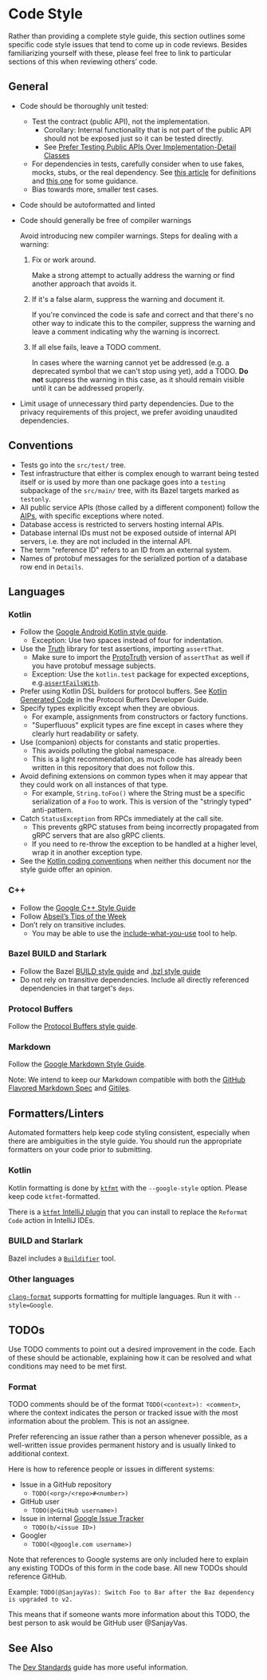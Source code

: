 # Code Style

Rather than providing a complete style guide, this section outlines some
specific code style issues that tend to come up in code reviews. Besides
familiarizing yourself with these, please feel free to link to particular
sections of this when reviewing others’ code.

## General

*   Code should be thoroughly unit tested:
    *   Test the contract (public API), not the implementation.
        *   Corollary: Internal functionality that is not part of the public API
            should not be exposed just so it can be tested directly.
        *   See
            [Prefer Testing Public APIs Over Implementation-Detail Classes](https://testing.googleblog.com/2015/01/testing-on-toilet-prefer-testing-public.html)
    *   For dependencies in tests, carefully consider when to use fakes, mocks,
        stubs, or the real dependency. See
        [this article](https://testing.googleblog.com/2013/07/testing-on-toilet-know-your-test-doubles.html)
        for definitions and
        [this one](https://testing.googleblog.com/2013/05/testing-on-toilet-dont-overuse-mocks.html)
        for some guidance.
    *   Bias towards more, smaller test cases.
*   Code should be autoformatted and linted
*   Code should generally be free of compiler warnings

    Avoid introducing new compiler warnings. Steps for dealing with a warning:

    1.  Fix or work around.

        Make a strong attempt to actually address the warning or find another
        approach that avoids it.

    2.  If it's a false alarm, suppress the warning and document it.

        If you're convinced the code is safe and correct and that there's no
        other way to indicate this to the compiler, suppress the warning and
        leave a comment indicating why the warning is incorrect.

    3.  If all else fails, leave a TODO comment.

        In cases where the warning cannot yet be addressed (e.g. a deprecated
        symbol that we can't stop using yet), add a TODO. **Do not** suppress
        the warning in this case, as it should remain visible until it can be
        addressed properly.

*   Limit usage of unnecessary third party dependencies. Due to the privacy
    requirements of this project, we prefer avoiding unaudited dependencies.

## Conventions

*   Tests go into the `src/test/` tree.
*   Test infrastructure that either is complex enough to warrant being tested
    itself or is used by more than one package goes into a `testing` subpackage
    of the `src/main/` tree, with its Bazel targets marked as `testonly`.
*   All public service APIs (those called by a different component) follow the
    [AIPs](https://aip.dev/), with specific exceptions where noted.
*   Database access is restricted to servers hosting internal APIs.
*   Database internal IDs must not be exposed outside of internal API servers,
    i.e. they are not included in the internal API.
*   The term "reference ID" refers to an ID from an external system.
*   Names of protobuf messages for the serialized portion of a database row end
    in `Details`.

## Languages

### Kotlin

*   Follow the
    [Google Android Kotlin style guide](https://developer.android.com/kotlin/style-guide).
    *   Exception: Use two spaces instead of four for indentation.
*   Use the [Truth](https://truth.dev/) library for test assertions, importing
    `assertThat`.
    *   Make sure to import the [ProtoTruth](https://truth.dev/protobufs)
        version of `assertThat` as well if you have protobuf message subjects.
    *   Exception: Use the `kotlin.test` package for expected exceptions,
        e.g.[`assertFailsWith`](https://kotlinlang.org/api/latest/kotlin.test/kotlin.test/assert-fails-with.html).
*   Prefer using Kotlin DSL builders for protocol buffers. See
    [Kotlin Generated Code](https://developers.google.com/protocol-buffers/docs/reference/kotlin-generated)
    in the Protocol Buffers Developer Guide.
*   Specify types explicitly except when they are obvious.
    *   For example, assignments from constructors or factory functions.
    *   "Superfluous" explicit types are fine except in cases where they clearly
        hurt readability or safety.
*   Use (companion) objects for constants and static properties.
    *   This avoids polluting the global namespace.
    *   This is a light recommendation, as much code has already been written in
        this repository that does not follow this.
*   Avoid defining extensions on common types when it may appear that they could
    work on all instances of that type.
    *   For example, `String.toFoo()` where the String must be a specific
        serialization of a `Foo` to work. This is version of the "stringly
        typed" anti-pattern.
*   Catch `StatusException` from RPCs immediately at the call site.
    *   This prevents gRPC statuses from being incorrectly propagated from gRPC
        servers that are also gRPC clients.
    *   If you need to re-throw the exception to be handled at a higher level,
        wrap it in another exception type.
*   See the
    [Kotlin coding conventions](https://kotlinlang.org/docs/coding-conventions.html)
    when neither this document nor the style guide offer an opinion.

### C++

*   Follow the
    [Google C++ Style Guide](https://google.github.io/styleguide/cppguide.html)
*   Follow [Abseil’s Tips of the Week](http://abseil.io/tips)
*   Don’t rely on transitive includes.
    *   You may be able to use the
        [include-what-you-use](https://include-what-you-use.org) tool to help.

### Bazel BUILD and Starlark

*   Follow the Bazel
    [BUILD style guide](https://docs.bazel.build/versions/master/skylark/build-style.html)
    and
    [.bzl style guide](https://docs.bazel.build/versions/master/skylark/bzl-style.html)
*   Do not rely on transitive dependencies. Include all directly referenced
    dependencies in that target's `deps`.

### Protocol Buffers

Follow the
[Protocol Buffers style guide](https://developers.google.com/protocol-buffers/docs/style).

### Markdown

Follow the
[Google Markdown Style Guide](https://google.github.io/styleguide/docguide/style.html).

Note: We intend to keep our Markdown compatible with both the
[GitHub Flavored Markdown Spec](https://github.github.com/gfm/) and
[Gitiles](https://gerrit.googlesource.com/gitiles/+/HEAD/Documentation/markdown.md).

## Formatters/Linters

Automated formatters help keep code styling consistent, especially when there
are ambiguities in the style guide. You should run the appropriate formatters on
your code prior to submitting.

### Kotlin

Kotlin formatting is done by
[`ktfmt`](https://github.com/facebookincubator/ktfmt) with the `--google-style`
option. Please keep code `ktfmt`-formatted.

There is a
[`ktfmt` IntelliJ plugin](https://plugins.jetbrains.com/plugin/14912-ktfmt) that
you can install to replace the `Reformat Code` action in IntelliJ IDEs.

### BUILD and Starlark

Bazel includes a
[`Buildifier`](https://github.com/bazelbuild/buildtools/tree/master/buildifier)
tool.

### Other languages

[`clang-format`](https://clang.llvm.org/docs/ClangFormat.html) supports
formatting for multiple languages. Run it with `--style=Google`.

## TODOs

Use TODO comments to point out a desired improvement in the code. Each of these
should be actionable, explaining how it can be resolved and what conditions may
need to be met first.

### Format

TODO comments should be of the format `TODO(<context>): <comment>`, where the
context indicates the person or tracked issue with the most information about
the problem. This is not an assignee.

Prefer referencing an issue rather than a person whenever possible, as a
well-written issue provides permanent history and is usually linked to
additional context.

Here is how to reference people or issues in different systems:

*   Issue in a GitHub repository
    *   `TODO(<org>/<repo>#<number>)`
*   GitHub user
    *   `TODO(@<GitHub username>)`
*   Issue in internal [Google Issue Tracker](https://issuetracker.google.com)
    *   `TODO(b/<issue ID>)`
*   Googler
    *   `TODO(<@google.com username>)`

Note that references to Google systems are only included here to explain any
existing TODOs of this form in the code base. All new TODOs should reference
GitHub.

Example: `TODO(@SanjayVas): Switch Foo to Bar after the Baz dependency is
upgraded to v2.`

This means that if someone wants more information about this TODO, the best
person to ask would be GitHub user @SanjayVas.

## See Also

The [Dev Standards](dev-standards.md) guide has more useful information.
